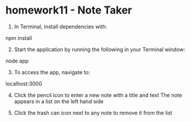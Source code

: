 # homework11 - Note Taker

1. In Terminal, install dependencies with:

npm install

2. Start the application by running the following in your Terminal window:

node app

3. To access the app, navigate to:

localhost:3000

4. Click the pencil icon to enter a new note with a title and text
The note appears in a list on the left hand side

5. Click the trash can icon next to any note to remove it from the list

